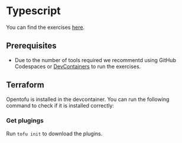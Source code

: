 # Typescript

You can find the exercises [here](../Exercises_devops.md). 

## Prerequisites

- Due to the number of tools required we recommentd using GitHub Codespaces or [DevContainers](https://code.visualstudio.com/docs/devcontainers/containers) to run the exercises.

## Terraform

Opentofu is installed in the devcontainer. You can run the following command to check if it is installed correctly:

### Get plugings

Run `tofu init` to download the plugins.
